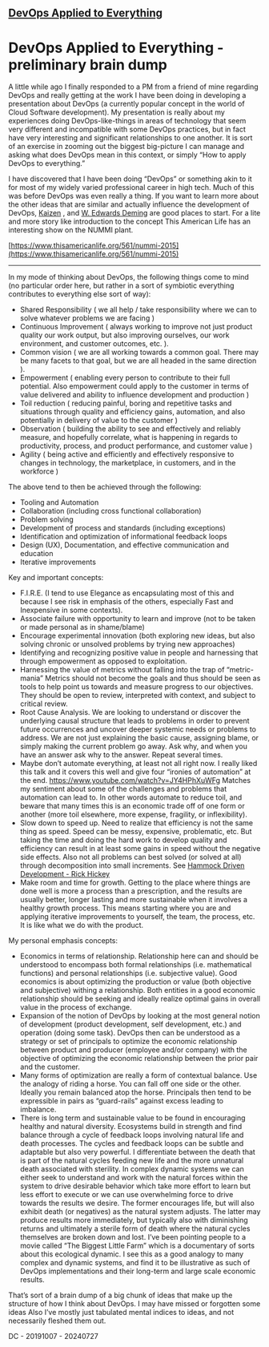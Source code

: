 ## [DevOps Applied to Everything](README.md)

# DevOps Applied to Everything - preliminary brain dump

A little while ago I finally responded to a PM from a friend of mine regarding
DevOps and really getting at the work I have been doing in developing a
presentation about DevOps (a currently popular concept in the world of Cloud
Software development). My presentation is really about my experiences doing
DevOps-like-things in areas of technology that seem very different and
incompatible with some DevOps practices, but in fact have very interesting and
significant relationships to one another. It is sort of an exercise in zooming
out the biggest big-picture I can manage and asking what does DevOps mean in
this context, or simply “How to apply DevOps to everything.”

I have discovered that I have been doing “DevOps” or something akin to it for
most of my widely varied professional career in high tech. Much of this was
before DevOps was even really a thing. If you want to learn more about the other
ideas that are similar and actually influence the development of DevOps,
[Kaizen](https://en.wikipedia.org/wiki/Kaizen) , and
[W. Edwards Deming](https://en.wikipedia.org/wiki/W._Edwards_Deming) are good
places to start. For a lite and more story like introduction to the concept This
American Life has an interesting show on the NUMMI plant.

[https://www.thisamericanlife.org/561/nummi-2015](https://www.thisamericanlife.org/561/nummi-2015)

---

In my mode of thinking about DevOps, the following things come to mind (no
particular order here, but rather in a sort of symbiotic everything contributes
to everything else sort of way):

* Shared Responsibility ( we all help / take responsibility where we can to
solve whatever problems we are facing )
* Continuous Improvement ( always working to improve not just product quality
our work output, but also improving ourselves, our work environment, and
customer outcomes, etc. ).
* Common vision ( we are all working towards a common goal. There may be many
facets to that goal, but we are all headed in the same direction ).
* Empowerment ( enabling every person to contribute to their full potential.
Also empowerment could apply to the customer in terms of value delivered and
ability to influence development and production )
* Toil reduction ( reducing painful, boring and repetitive tasks and situations
through quality and efficiency gains, automation, and also potentially in
delivery of value to the customer )
* Observation ( building the ability to see and effectively and reliably
measure, and hopefully correlate, what is happening in regards to productivity,
process, and product performance, and customer value )
* Agility ( being active and efficiently and effectively responsive to changes
in technology, the marketplace, in customers, and in the workforce )

The above tend to then be achieved through the following:

* Tooling and Automation
* Collaboration (including cross functional collaboration)
* Problem solving
* Development of process and standards (including exceptions)
* Identification and optimization of informational feedback loops
* Design (UX), Documentation, and effective communication and education
* Iterative improvements

Key and important concepts:

* F.I.R.E. (I tend to use Elegance as encapsulating most of this and because I
see risk in emphasis of the others, especially Fast and Inexpensive in some
contexts).
* Associate failure with opportunity to learn and improve (not to be taken or
made personal as in shame/blame)
* Encourage experimental innovation (both exploring new ideas, but also solving
chronic or unsolved problems by trying new approaches)
* Identifying and recognizing positive value in people and harnessing that
through empowerment as opposed to exploitation.
* Harnessing the value of metrics without falling into the trap of
“metric-mania” Metrics should not become the goals and thus should be seen as
tools to help point us towards and measure progress to our objectives. They
should be open to review, interpreted with context, and subject to critical
review.
* Root Cause Analysis. We are looking to understand or discover the underlying
causal structure that leads to problems in order to prevent future occurrences
and uncover deeper systemic needs or problems to address. We are not just
explaining the basic cause, assigning blame, or simply making the current
problem go away. Ask why, and when you have an answer ask why to the answer.
Repeat several times.
* Maybe don’t automate everything, at least not all right now. I really liked
this talk and it covers this well and give four “ironies of automation” at the
end. https://www.youtube.com/watch?v=JY4HPhXuWFg Matches my sentiment about some
of the challenges and problems that automation can lead to. In other words
automate to reduce toil, and beware that many times this is an economic trade
off of one form or another (more toil elsewhere, more expense, fragility, or
inflexibility).
* Slow down to speed up. Need to realize that efficiency is not the same thing
as speed. Speed can be messy, expensive, problematic, etc. But taking the time
and doing the hard work to develop quality and efficiency can result in at least
some gains in speed without the negative side effects. Also not all problems can
best solved (or solved at all) through decomposition into small increments. See
[Hammock Driven Development - Rick Hickey](https://www.youtube.com/watch?v=f84n5oFoZBc)
* Make room and time for growth. Getting to the place where things are done well
is more a process than a prescription, and the results are usually better,
longer lasting and more sustainable when it involves a healthy growth process.
This means starting where you are and applying iterative improvements to
yourself, the team, the process, etc. It is like what we do with the product.

My personal emphasis concepts:

* Economics in terms of relationship. Relationship here can and should be
understood to encompass both formal relationships (i.e. mathematical functions)
and personal relationships (i.e. subjective value). Good economics is about
optimizing the production or value (both objective and subjective) withing a
relationship. Both entities in a good economic relationship should be seeking
and ideally realize optimal gains in overall value in the process of exchange.
* Expansion of the notion of DevOps by looking at the most general notion of
development (product development, self development, etc.) and operation (doing
some task). DevOps then can be understood as a strategy or set of principals to
optimize the economic relationship between product and producer (employee and/or
company) with the objective of optimizing the economic relationship between the
prior pair and the customer.
* Many forms of optimization are really a form of contextual balance. Use the
analogy of riding a horse. You can fall off one side or the other. Ideally you
remain balanced atop the horse. Principals then tend to be expressible in pairs
as “guard-rails” against excess leading to imbalance.
* There is long term and sustainable value to be found in encouraging healthy
and natural diversity. Ecosystems build in strength and find balance through a
cycle of feedback loops involving natural life and death processes. The cycles
and feedback loops can be subtle and adaptable but also very powerful. I
differentiate between the death that is part of the natural cycles feeding new
life and the more unnatural death associated with sterility. In complex dynamic
systems we can either seek to understand and work with the natural forces within
the system to drive desirable behavior which take more effort to learn but less
effort to execute or we can use overwhelming force to drive towards the results
we desire. The former encourages life, but will also exhibit death (or
negatives) as the natural system adjusts. The latter may produce results more
immediately, but typically also with diminishing returns and ultimately a
sterile form of death where the natural cycles themselves are broken down and
lost. I’ve been pointing people to a movie called “The Biggest Little Farm”
which is a documentary of sorts about this ecological dynamic. I see this as a
good analogy to many complex and dynamic systems, and find it to be illustrative
as such of DevOps implementations and their long-term and large scale economic
results.

That’s sort of a brain dump of a big chunk of ideas that make up the structure
of how I think about DevOps. I may have missed or forgotten some ideas Also I’ve
mostly just tabulated mental indices to ideas, and not necessarily fleshed them
out.


DC - 20191007 - 20240727
